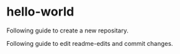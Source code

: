 # hello-world
Following guide to create a new repositary.

Following guide to edit readme-edits and commit changes.

